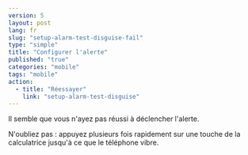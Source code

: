 ```yaml
---
version: 5
layout: post
lang: fr
slug: "setup-alarm-test-disguise-fail"
type: "simple"
title: "Configurer l'alerte"
published: "true"
categories: "mobile"
tags: "mobile"
action: 
  - title: "Réessayer"
    link: "setup-alarm-test-disguise"
---
```


Il semble que vous n'ayez pas réussi à déclencher l'alerte.

N'oubliez pas : appuyez plusieurs fois rapidement sur une touche de la calculatrice jusqu'à ce que le téléphone vibre. 

